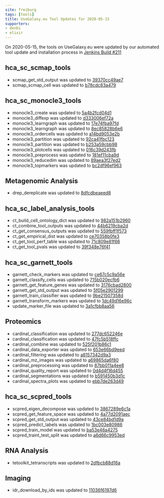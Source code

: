 ```yaml
---
site: freiburg
tags: [tools]
title: UseGalaxy.eu Tool Updates for 2020-05-15
supporters:
- denbi
- elixir
---
```


On 2020-05-15, the tools on UseGalaxy.eu were updated by our automated tool update and installation process in [Jenkins Build #211](https://build.galaxyproject.eu/job/usegalaxy-eu/job/install-tools/#211/)


## hca_sc_scmap_tools

- scmap_get_std_output was updated to [39370cc49ae7](https://toolshed.g2.bx.psu.edu/view/ebi-gxa/scmap_get_std_output/39370cc49ae7)
- scmap_scmap_cell was updated to [b78cdc83a479](https://toolshed.g2.bx.psu.edu/view/ebi-gxa/scmap_scmap_cell/b78cdc83a479)

## hca_sc_monocle3_tools

- monocle3_create was updated to [5a4b2fcd04d1](https://toolshed.g2.bx.psu.edu/view/ebi-gxa/monocle3_create/5a4b2fcd04d1)
- monocle3_diffexp was updated to [d333006ef72a](https://toolshed.g2.bx.psu.edu/view/ebi-gxa/monocle3_diffexp/d333006ef72a)
- monocle3_learngraph was updated to [17e74fba97fd](https://toolshed.g2.bx.psu.edu/view/ebi-gxa/monocle3_learngraph/17e74fba97fd)
- monocle3_learngraph was updated to [8ec85828b6e6](https://toolshed.g2.bx.psu.edu/view/ebi-gxa/monocle3_learngraph/8ec85828b6e6)
- monocle3_ordercells was updated to [a14bd9053e2b](https://toolshed.g2.bx.psu.edu/view/ebi-gxa/monocle3_ordercells/a14bd9053e2b)
- monocle3_partition was updated to [92ca41fbc123](https://toolshed.g2.bx.psu.edu/view/ebi-gxa/monocle3_partition/92ca41fbc123)
- monocle3_partition was updated to [b253a59cbb98](https://toolshed.g2.bx.psu.edu/view/ebi-gxa/monocle3_partition/b253a59cbb98)
- monocle3_plotcells was updated to [016c39d243fb](https://toolshed.g2.bx.psu.edu/view/ebi-gxa/monocle3_plotcells/016c39d243fb)
- monocle3_preprocess was updated to [181ef11cba9d](https://toolshed.g2.bx.psu.edu/view/ebi-gxa/monocle3_preprocess/181ef11cba9d)
- monocle3_reducedim was updated to [89aea3f27ed2](https://toolshed.g2.bx.psu.edu/view/ebi-gxa/monocle3_reducedim/89aea3f27ed2)
- monocle3_topmarkers was updated to [bc2df96ef963](https://toolshed.g2.bx.psu.edu/view/ebi-gxa/monocle3_topmarkers/bc2df96ef963)

## Metagenomic Analysis

- drep_dereplicate was updated to [8dfcdbeaeed8](https://toolshed.g2.bx.psu.edu/view/iuc/drep_dereplicate/8dfcdbeaeed8)

## hca_sc_label_analysis_tools

- ct_build_cell_ontology_dict was updated to [982a151b2960](https://toolshed.g2.bx.psu.edu/view/ebi-gxa/ct_build_cell_ontology_dict/982a151b2960)
- ct_combine_tool_outputs was updated to [44b6219cba2d](https://toolshed.g2.bx.psu.edu/view/ebi-gxa/ct_combine_tool_outputs/44b6219cba2d)
- ct_get_consensus_outputs was updated to [559fbff1f573](https://toolshed.g2.bx.psu.edu/view/ebi-gxa/ct_get_consensus_outputs/559fbff1f573)
- ct_get_empirical_dist was updated to [ce70358b0fe3](https://toolshed.g2.bx.psu.edu/view/ebi-gxa/ct_get_empirical_dist/ce70358b0fe3)
- ct_get_tool_perf_table was updated to [71c809e81f66](https://toolshed.g2.bx.psu.edu/view/ebi-gxa/ct_get_tool_perf_table/71c809e81f66)
- ct_get_tool_pvals was updated to [39f348e76f41](https://toolshed.g2.bx.psu.edu/view/ebi-gxa/ct_get_tool_pvals/39f348e76f41)

## hca_sc_garnett_tools

- garnett_check_markers was updated to [ce67c5c9a56e](https://toolshed.g2.bx.psu.edu/view/ebi-gxa/garnett_check_markers/ce67c5c9a56e)
- garnett_classify_cells was updated to [715b020ecfb6](https://toolshed.g2.bx.psu.edu/view/ebi-gxa/garnett_classify_cells/715b020ecfb6)
- garnett_get_feature_genes was updated to [3176cbad2800](https://toolshed.g2.bx.psu.edu/view/ebi-gxa/garnett_get_feature_genes/3176cbad2800)
- garnett_get_std_output was updated to [5f05e2901299](https://toolshed.g2.bx.psu.edu/view/ebi-gxa/garnett_get_std_output/5f05e2901299)
- garnett_train_classifier was updated to [9be21507358d](https://toolshed.g2.bx.psu.edu/view/ebi-gxa/garnett_train_classifier/9be21507358d)
- garnett_transform_markers was updated to [1dc49d16e96c](https://toolshed.g2.bx.psu.edu/view/ebi-gxa/garnett_transform_markers/1dc49d16e96c)
- update_marker_file was updated to [3a1cfbb8aa56](https://toolshed.g2.bx.psu.edu/view/ebi-gxa/update_marker_file/3a1cfbb8aa56)

## Proteomics

- cardinal_classification was updated to [277dc652246e](https://toolshed.g2.bx.psu.edu/view/galaxyp/cardinal_classification/277dc652246e)
- cardinal_classification was updated to [47fc5b518ffc](https://toolshed.g2.bx.psu.edu/view/galaxyp/cardinal_classification/47fc5b518ffc)
- cardinal_combine was updated to [525f201b86c1](https://toolshed.g2.bx.psu.edu/view/galaxyp/cardinal_combine/525f201b86c1)
- cardinal_data_exporter was updated to [653e66bd9eed](https://toolshed.g2.bx.psu.edu/view/galaxyp/cardinal_data_exporter/653e66bd9eed)
- cardinal_filtering was updated to [a8157342d9a3](https://toolshed.g2.bx.psu.edu/view/galaxyp/cardinal_filtering/a8157342d9a3)
- cardinal_mz_images was updated to [a69865da6f80](https://toolshed.g2.bx.psu.edu/view/galaxyp/cardinal_mz_images/a69865da6f80)
- cardinal_preprocessing was updated to [87bb011a4ee8](https://toolshed.g2.bx.psu.edu/view/galaxyp/cardinal_preprocessing/87bb011a4ee8)
- cardinal_quality_report was updated to [0d4d4f16d455](https://toolshed.g2.bx.psu.edu/view/galaxyp/cardinal_quality_report/0d4d4f16d455)
- cardinal_segmentations was updated to [b591450b3d1c](https://toolshed.g2.bx.psu.edu/view/galaxyp/cardinal_segmentations/b591450b3d1c)
- cardinal_spectra_plots was updated to [ebb7de263d49](https://toolshed.g2.bx.psu.edu/view/galaxyp/cardinal_spectra_plots/ebb7de263d49)

## hca_sc_scpred_tools

- scpred_eigen_decompose was updated to [3867289e6c1a](https://toolshed.g2.bx.psu.edu/view/ebi-gxa/scpred_eigen_decompose/3867289e6c1a)
- scpred_get_feature_space was updated to [4a77d2091aec](https://toolshed.g2.bx.psu.edu/view/ebi-gxa/scpred_get_feature_space/4a77d2091aec)
- scpred_get_std_output was updated to [43ce84bd1d9a](https://toolshed.g2.bx.psu.edu/view/ebi-gxa/scpred_get_std_output/43ce84bd1d9a)
- scpred_predict_labels was updated to [1bc003e80986](https://toolshed.g2.bx.psu.edu/view/ebi-gxa/scpred_predict_labels/1bc003e80986)
- scpred_train_model was updated to [ba53e46a4275](https://toolshed.g2.bx.psu.edu/view/ebi-gxa/scpred_train_model/ba53e46a4275)
- scpred_traint_test_split was updated to [a6d66c9953ed](https://toolshed.g2.bx.psu.edu/view/ebi-gxa/scpred_traint_test_split/a6d66c9953ed)

## RNA Analysis

- tetoolkit_tetranscripts was updated to [2dfbcb88d16a](https://toolshed.g2.bx.psu.edu/view/iuc/tetoolkit_tetranscripts/2dfbcb88d16a)

## Imaging

- idr_download_by_ids was updated to [11036f6197d6](https://toolshed.g2.bx.psu.edu/view/iuc/idr_download_by_ids/11036f6197d6)
